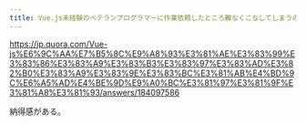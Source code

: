 ```yaml
---
title: Vue.js未経験のベテランプログラマーに作業依頼したところ難なくこなしてしまうのですが、隠れて努力してるのでしょうか？それとも経験により新しいフレームワークにも対応できてしまうのでしょうか？に対する阿部 誠 (Makoto Abe)さんの回答 - Quora
---
```


https://jp.quora.com/Vue-js%E6%9C%AA%E7%B5%8C%E9%A8%93%E3%81%AE%E3%83%99%E3%83%86%E3%83%A9%E3%83%B3%E3%83%97%E3%83%AD%E3%82%B0%E3%83%A9%E3%83%9E%E3%83%BC%E3%81%AB%E4%BD%9C%E6%A5%AD%E4%BE%9D%E9%A0%BC%E3%81%97%E3%81%9F%E3%81%A8%E3%81%93/answers/184097586

納得感がある。
